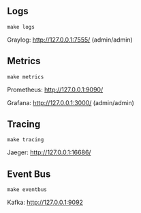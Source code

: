 ## Logs

`make logs`

Graylog: http://127.0.0.1:7555/ (admin/admin)

## Metrics

`make metrics`

Prometheus: http://127.0.0.1:9090/

Grafana: http://127.0.0.1:3000/ (admin/admin)

## Tracing

`make tracing`

Jaeger: http://127.0.0.1:16686/


## Event Bus

`make eventbus`

Kafka: http://127.0.0.1:9092